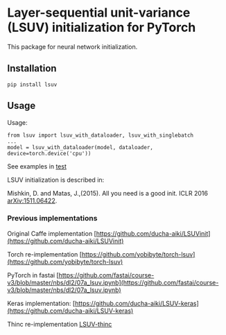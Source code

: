 # Layer-sequential unit-variance (LSUV) initialization for PyTorch

This package for neural network initialization.

## Installation

```
pip install lsuv
```

## Usage



Usage:

    from lsuv import lsuv_with_dataloader, lsuv_with_singlebatch
    ...
    model = lsuv_with_dataloader(model, dataloader, device=torch.device('cpu'))

See examples in [test](test/test_lsuv.py)

LSUV initialization is described in:

Mishkin, D. and Matas, J.,(2015). All you need is a good init. ICLR 2016 [arXiv:1511.06422](http://arxiv.org/abs/1511.06422).


### Previous implementations


Original Caffe implementation  [https://github.com/ducha-aiki/LSUVinit](https://github.com/ducha-aiki/LSUVinit)

Torch re-implementation [https://github.com/yobibyte/torch-lsuv](https://github.com/yobibyte/torch-lsuv)

PyTorch in fastai [https://github.com/fastai/course-v3/blob/master/nbs/dl2/07a_lsuv.ipynb](https://github.com/fastai/course-v3/blob/master/nbs/dl2/07a_lsuv.ipynb)

Keras implementation: [https://github.com/ducha-aiki/LSUV-keras](https://github.com/ducha-aiki/LSUV-keras)

Thinc re-implementation [LSUV-thinc](https://github.com/explosion/thinc/blob/e653dd3dfe91f8572e2001c8943dbd9b9401768b/thinc/neural/_lsuv.py)
